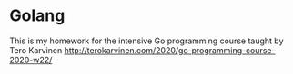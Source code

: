 # Golang
This is my homework for the intensive Go programming course taught by Tero Karvinen http://terokarvinen.com/2020/go-programming-course-2020-w22/
